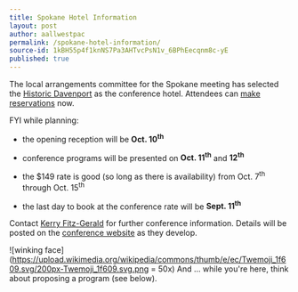 ```yaml
---
title: Spokane Hotel Information
layout: post
author: aallwestpac
permalink: /spokane-hotel-information/
source-id: 1kBH55p4f1knNS7Pa3AHTvcPsN1v_6BPhEecqnm8c-yE
published: true
---
```

The local arrangements committee for the Spokane meeting has selected the [Historic Davenport](https://www.davenporthotelcollection.com/our-hotels/the-historic-davenport-hotel/) as the conference hotel. Attendees can [make reservations](https://www.marriott.com/event-reservations/reservation-link.mi?id=1551132228239&key=GRP&app=resvlink) now.

FYI while planning:

* the opening reception will be **Oct. 10<sup>th</sup>**

* conference programs will be presented on **Oct. 11<sup>th</sup>** and **12<sup>th</sup>**

* the $149 rate is good (so long as there is availability) from Oct. 7<sup>th</sup> through Oct. 15<sup>th</sup>

* the last day to book at the conference rate will be **Sept. 11<sup>th</sup>**

Contact [Kerry Fitz-Gerald](mailto:fitzgk@seattleu.edu) for further conference information. Details will be posted on the [conference website](http://chapters.aallnet.org/westpac/thisyear/index.asp) as they develop.

![winking face](https://upload.wikimedia.org/wikipedia/commons/thumb/e/ec/Twemoji_1f609.svg/200px-Twemoji_1f609.svg.png = 50x)
And &hellip; while you're here, think about proposing a program (see below).
